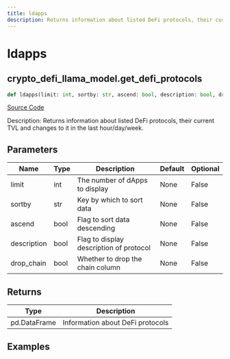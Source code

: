 ```yaml
---
title: ldapps
description: Returns information about listed DeFi protocols, their current TVL and changes to it in the last hour/day/week.
---
```

# ldapps

## crypto_defi_llama_model.get_defi_protocols

```python
def ldapps(limit: int, sortby: str, ascend: bool, description: bool, drop_chain: bool) -> DataFrame:
```
[Source Code](https://github.com/OpenBB-finance/OpenBBTerminal/tree/main/openbb_terminal/cryptocurrency/defi/llama_model.py#L34)

Description: Returns information about listed DeFi protocols, their current TVL and changes to it in the last hour/day/week.

## Parameters

| Name | Type | Description | Default | Optional |
| ---- | ---- | ----------- | ------- | -------- |
| limit | int | The number of dApps to display | None | False |
| sortby | str | Key by which to sort data | None | False |
| ascend | bool | Flag to sort data descending | None | False |
| description | bool | Flag to display description of protocol | None | False |
| drop_chain | bool | Whether to drop the chain column | None | False |

## Returns

| Type | Description |
| ---- | ----------- |
| pd.DataFrame | Information about DeFi protocols |

## Examples

